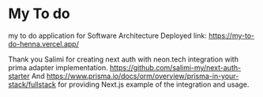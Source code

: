 # My To do
 my to do application for Software Architecture
Deployed link: https://my-to-do-henna.vercel.app/

Thank you Salimi for creating next auth with neon.tech integration with prima adapter implementation.
https://github.com/salimi-my/next-auth-starter
And https://www.prisma.io/docs/orm/overview/prisma-in-your-stack/fullstack for providing Next.js example of the integration and usage.
